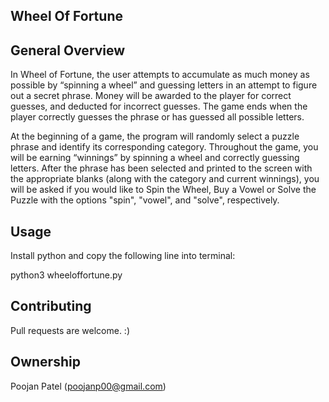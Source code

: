 ## Wheel Of Fortune

## General Overview
In Wheel of Fortune, the user attempts to accumulate as much money as possible by “spinning a wheel” and guessing letters in an attempt to figure out a secret phrase. Money will be awarded to the player for correct guesses, and deducted for incorrect guesses. The game ends when the player correctly guesses the phrase or has guessed all possible letters. 

At the beginning of a game, the program will randomly select a puzzle phrase and identify its corresponding category. Throughout the game, you will be earning  “winnings” by spinning a wheel and correctly guessing letters. After the phrase has been selected and printed to the screen with the appropriate blanks (along with the category and current winnings), you will be asked if you would like to Spin the Wheel, Buy a Vowel or Solve the Puzzle with the options "spin", "vowel", and "solve", respectively. 

## Usage
Install python and copy the following line into terminal:

python3 wheeloffortune.py

## Contributing
Pull requests are welcome. :)

## Ownership
Poojan Patel (poojanp00@gmail.com)

